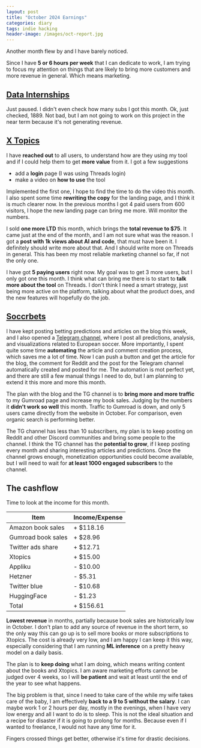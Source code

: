 ```yaml
---
layout: post
title: "October 2024 Earnings"
categories: diary
tags: indie hacking
header-image: /images/oct-report.jpg
---
```


Another month flew by and I have barely noticed.

Since I have **5 or 6 hours per week** that I can dedicate to work, I am trying to focus my attention on things that are likely to bring more customers and more revenue in general. Which means marketing.

## [Data Internships][datainternships]

Just paused. I didn't even check how many subs I got this month. Ok, just checked, 1889. Not bad, but I am not going to work on this project in the near term because it's not generating revenue.

## [X Topics][xtopics]

I have **reached out** to all users, to understand how are they using my tool and if I could help them to get **more value** from it. I got a few suggestions

- add a **login** page (I was using Threads login)
- make a video on **how to use** the tool

Implemented the first one, I hope to find the time to do the video this month. I also spent some time **rewriting the copy** for the landing page, and I think it is much clearer now. In the previous months I got 4 paid users from 600 visitors, I hope the new landing page can bring me more. Will monitor the numbers.

I sold **one more LTD** this month, which brings the **total revenue to $75**. It came just at the end of the month, and I am not sure what was the reason. I got a **post with 1k views about AI and code**, that must have been it. I definitely should write more about that. And I should write more on Threads in general. This has been my most reliable marketing channel so far, if not the only one.

I have got **5 paying users** right now. My goal was to get 3 more users, but I only got one this month. I think what can bring me there is to start to **talk more about the tool** on Threads. I don't think I need a smart strategy, just being more active on the platform, talking about what the product does, and the new features will hopefully do the job.

## [Soccrbets][soccrbets]

I have kept posting betting predictions and articles on the blog this week, and I also opened a [Telegram channel][telegram], where I post all predictions, analysis, and visualizations related to European soccer. More importantly, I spent quite some time **automating** the article and comment creation process, which saves me a lot of time. Now I can push a button and get the article for the blog, the comment for Reddit and the post for the Telegram channel automatically created and posted for me. The automation is mot perfect yet, and there are still a few manual things I need to do, but I am planning to extend it this more and more this month.

The plan with the blog and the TG channel is to **bring more and more traffic** to my Gumroad page and increase my book sales. Judging by the numbers it **didn't work so well** this month. Traffic to Gumroad is down, and only 5 users came directly from the website in October. For comparison, even organic search is performing better.

The TG channel has less than 10 subscribers, my plan is to keep posting on Reddit and other Discord communities and bring some people to the channel. I think the TG channel has the **potential to grow**, if I keep posting every month and sharing interesting articles and predictions. Once the channel grows enough, monetization opportunities could become available, but I will need to wait for **at least 1000 engaged subscribers** to the channel.

## The cashflow

Time to look at the income for this month.

| Item               | Income/Expense |
| ------------------ | -------------- |
| Amazon book sales  | + $118.16      |
| Gumroad book sales | + $28.96       |
| Twitter ads share  | + $12.71       |
| Xtopics            | + $15.00       |
| Appliku            | - $10.00       |
| Hetzner            | - $5.31        |
| Twitter blue       | - $10.68       |
| HuggingFace        | - $1.23        |
| Total              | + $156.61      |

**Lowest revenue** in months, partially because book sales are historically low in October. I don't plan to add any source of revenue in the short term, so the only way this can go up is to sell more books or more subscriptions to Xtopics. The cost is already very low, and I am happy I can keep it this way, especially considering that I am running **ML inference** on a pretty heavy model on a daily basis.

The plan is to **keep doing** what I am doing, which means writing content about the books and Xtopics. I am aware marketing efforts cannot be judged over 4 weeks, so I will **be patient** and wait at least until the end of the year to see what happens.

The big problem is that, since I need to take care of the while my wife takes care of the baby, I am effectively **back to a 9 to 5 without the salary**. I can maybe work 1 or 2 hours per day, mostly in the evenings, when I have very low energy and all I want to do is to sleep. This is not the ideal situation and a recipe for disaster if it is going to prolong for months. Because even if I wanted to freelance, I would not have any time for it.

Fingers crossed things get better, otherwise it's time for drastic decisions.

[soccrbets]: https://soccrbets.com
[xtopics]: https://xtopics.co
[datainternships]: https://datainternships.co
[highsignal]: https://www.highsignal.io/
[telegram]: https://t.me/soccrbets

